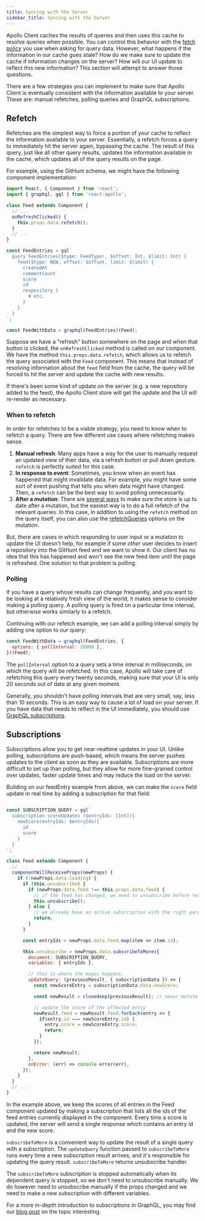 ```yaml
---
title: Syncing with the Server
sidebar_title: Syncing with the Server
---
```


Apollo Client caches the results of queries and then uses this cache to resolve queries when possible. You can control this behavior with the [fetch policy](api-queries.html#graphql-config-options-fetchPolicy) you use when asking for query data. However, what happens if the information in our cache goes stale? How do we make sure to update the cache if information changes on the server? How will our UI update to reflect this new information? This section will attempt to answer those questions.

There are a few strategies you can implement to make sure that Apollo Client is eventually consistent with the information available to your server. These are: manual refetches, polling queries and GraphQL subscriptions.

<h2 id="refetch">Refetch</h2>

Refetches are the simplest way to force a portion of your cache to reflect the information available to your server. Essentially, a refetch forces a query to immediately hit the server again, bypassing the cache. The result of this query, just like all other query results, updates the information available in the cache, which updates all of the query results on the page.

For example, using the GitHunt schema, we might have the following component implementation:

```javascript
import React, { Component } from 'react';
import { graphql, gql } from 'react-apollo';

class Feed extends Component {
  // ...
  onRefreshClicked() {
    this.props.data.refetch();
  }
  // ...
}

const FeedEntries = gql`
  query FeedEntries($type: FeedType!, $offset: Int, $limit: Int) {
    feed($type: NEW, offset: $offset, limit: $limit) {
      createdAt
      commentCount
      score
      id
      respository {
        # etc.
      }
    }
  }
`;

const FeedWithData = graphql(FeedEntries)(Feed);
```

Suppose we have a "refresh" button somewhere on the page and when that button is clicked, the `onRefreshClicked` method is called on our component. We have the method `this.props.data.refetch`, which allows us to refetch the query associated with the `Feed` component. This means that instead of resolving information about the `feed` field from the cache, the query will be forced to hit the server and update the cache with new results.

If there's been some kind of update on the server (e.g. a new repository added to the feed), the Apollo Client store will get the update and the UI will re-render as necessary.

<h3 id="when-to-refetch">When to refetch</h3>

In order for refetches to be a viable strategy, you need to know when to refetch a query. There are few different use cases where refetching makes sense.

1. **Manual refresh**: Many apps have a way for the user to manually request an updated view of their data, via a refresh button or pull down gesture. `refetch` is perfectly suited for this case.
2. **In response to event**: Sometimes, you know when an event has happened that might invalidate data. For example, you might have some sort of event pushing that tells you when data might have changed. Then, a `refetch` can be the best way to avoid polling unnecessarily.
3. **After a mutation**: There are [several ways](cache-updates.html) to make sure the store is up to date after a mutation, but the easiest way is to do a full refetch of the relevant queries. In this case, in addition to using the `refetch` method on the query itself, you can also use the [refetchQueries](api-mutations.html#graphql-mutation-options-refetchQueries) options on the mutation.

But, there are cases in which responding to user input or a mutation to update the UI doesn't help, for example if some *other* user decides to insert a repository into the GitHunt feed and we want to show it. Our client has no idea that this has happened and won't see the new feed item until the page is refreshed. One solution to that problem is polling.

<h3 id="polling">Polling</h3>

If you have a query whose results can change frequently, and you want to be looking at a relatively fresh view of the world, it makes sense to consider making a polling query. A polling query is fired on a particular time interval, but otherwise works similarly to a refetch.

Continuing with our refetch example, we can add a polling interval simply by adding one option to our query:

```javascript
const FeedWithData = graphql(FeedEntries, {
  options: { pollInterval: 20000 },
})(Feed);
```

The `pollInterval` option to a query sets a time interval in milliseconds, on which the query will be refetched. In this case, Apollo will take care of refetching this query every twenty seconds, making sure that your UI is only 20 seconds out of date at any given moment.

Generally, you shouldn't have polling intervals that are very small, say, less than 10 seconds. This is an easy way to cause a lot of load on your server. If you have data that needs to reflect in the UI immediately, you should use [GraphQL subscriptions](#subscriptions).

## Subscriptions

Subscriptions allow you to get near-realtime updates in your UI. Unlike polling, subscriptions are push-based, which means the server pushes updates to the client as soon as they are available. Subscriptions are more difficult to set up than polling, but they allow for more fine-grained control over updates, faster update times and may reduce the load on the server.

Building on our feedEntry example from above, we can make the `score` field update in real time by adding a subscription for that field:

```javascript

const SUBSCRIPTION_QUERY = gql`
  subscription scoreUpdates ($entryIds: [Int]){
    newScore(entryIds: $entryIds){
      id
      score
    }
  }
`;

class Feed extends Component {
  // ...
  componentWillReceiveProps(newProps) {
    if (!newProps.data.loading) {
      if (this.unsubscribe) {
        if (newProps.data.feed !== this.props.data.feed) {
          // if the feed has changed, we need to unsubscribe before resubscribing
          this.unsubscribe();
        } else {
          // we already have an active subscription with the right params
          return;
        }
      }

      const entryIds = newProps.data.feed.map(item => item.id);

      this.unsubscribe = newProps.data.subscribeToMore({
        document: SUBSCRIPTION_QUERY,
        variables: { entryIds },

        // this is where the magic happens.
        updateQuery: (previousResult, { subscriptionData }) => {
          const newScoreEntry = subscriptionData.data.newScore;

          const newResult = clonedeep(previousResult); // never mutate state!

          // update the score of the affected entry
          newResult.feed = newResult.feed.forEach(entry => {
            if(entry.id === newScoreEntry.id) {
              entry.score = newScoreEntry.score;
              return;
            }
          });

          return newResult;
        },
        onError: (err) => console.error(err),
      });
    }
  }
  // ...
}
```

In the example above, we keep the scores of all entries in the Feed component updated by making a subscription that lists all the ids of the feed entries currently displayed in the component. Every time a score is updated, the server will send a single response which contains an entry id and the new score.

`subscribeToMore` is a convenient way to update the result of a single query with a subscription. The `updateQuery` function passed to `subscribeToMore` runs every time a new subscription result arrives, and it's responsible for updating the query result.
`subscribeToMore` returns unsubscribe handler. 

The `subscribeToMore` subscription is stopped automatically when its dependent query is stopped, so we don't need to unsubscribe manually. We do however need to unsubscribe manually if the props changed and we need to make a new subscription with different variables.

For a more in-depth introduction to subscriptions in GraphQL, you may find our [blog post](https://dev-blog.apollodata.com/graphql-subscriptions-in-apollo-client-9a2457f015fb) on the topic interesting.
